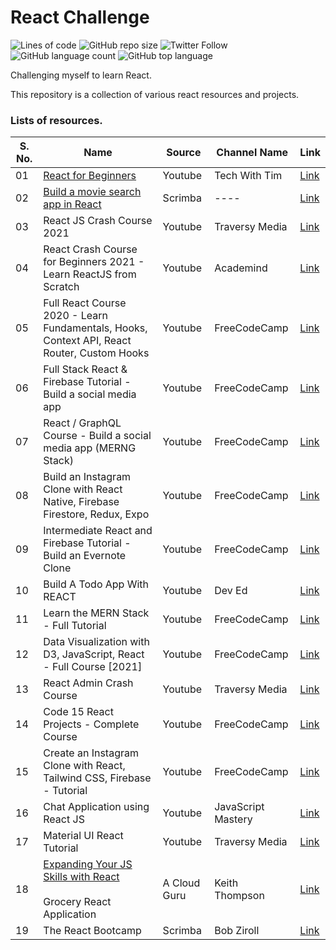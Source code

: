 # React Challenge

![Lines of code](https://img.shields.io/tokei/lines/github/varunjha089/React-Challenge?style=flat)
![GitHub repo size](https://img.shields.io/github/repo-size/varunjha089/React-Challenge)
![Twitter Follow](https://img.shields.io/twitter/follow/varunjha089?style=flat)
![GitHub language count](https://img.shields.io/github/languages/count/varunjha089/React-Challenge)
![GitHub top language](https://img.shields.io/github/languages/top/varunjha089/React-Challenge)


Challenging myself to learn React.

This repository is a collection of various react resources and projects.

### Lists of resources.

| S. No. | Name | Source | Channel Name | Link |
|--- |--- |--- |--- |--- |
| 01 | [React for Beginners](inventory/) | Youtube | Tech With Tim | [Link](https://www.youtube.com/playlist?list=PLzMcBGfZo4-nRV61oEu3KfMwWKI571uPT) |
| 02 | [Build a movie search app in React](/) | Scrimba | ---- | [Link](https://scrimba.com/learn/reactmovie) |
| 03 | React JS Crash Course 2021 | Youtube | Traversy Media | [Link](https://www.youtube.com/watch?v=w7ejDZ8SWv8) |
| 04 | React Crash Course for Beginners 2021 - Learn ReactJS from Scratch | Youtube | Academind | [Link](https://www.youtube.com/watch?v=Dorf8i6lCuk) |
| 05 | Full React Course 2020 - Learn Fundamentals, Hooks, Context API, React Router, Custom Hooks | Youtube | FreeCodeCamp | [Link](https://www.youtube.com/watch?v=4UZrsTqkcW4) |
| 06 | Full Stack React & Firebase Tutorial - Build a social media app | Youtube | FreeCodeCamp | [Link](https://www.youtube.com/watch?v=m_u6P5k0vP0) |
| 07 | React / GraphQL Course - Build a social media app (MERNG Stack) | Youtube | FreeCodeCamp | [Link](https://www.youtube.com/watch?v=n1mdAPFq2Os) |
| 08 | Build an Instagram Clone with React Native, Firebase Firestore, Redux, Expo | Youtube | FreeCodeCamp | [Link](https://www.youtube.com/watch?v=1hPgQWbWmEk) |
| 09 | Intermediate React and Firebase Tutorial - Build an Evernote Clone | Youtube | FreeCodeCamp | [Link](https://www.youtube.com/watch?v=I250xdtUvy8) |
| 10 | Build A Todo App With REACT | Youtube | Dev Ed | [Link](https://www.youtube.com/watch?v=pCA4qpQDZD8) |
| 11 | Learn the MERN Stack - Full Tutorial | Youtube | FreeCodeCamp | [Link](https://www.youtube.com/watch?v=7CqJlxBYj-M) |
| 12 | Data Visualization with D3, JavaScript, React - Full Course [2021] | Youtube | FreeCodeCamp | [Link](https://www.youtube.com/watch?v=2LhoCfjm8R4) |
| 13 | React Admin Crash Course | Youtube | Traversy Media | [Link](https://www.youtube.com/watch?v=HRmdj-HpJyE) |
| 14 | Code 15 React Projects - Complete Course | Youtube | FreeCodeCamp | [Link](https://www.youtube.com/watch?v=a_7Z7C_JCyo) |
| 15 | Create an Instagram Clone with React, Tailwind CSS, Firebase - Tutorial | Youtube | FreeCodeCamp | [Link](https://www.youtube.com/watch?v=mDgEqoQUBgk) |
| 16 | Chat Application using React JS | Youtube | JavaScript Mastery | [Link](https://www.youtube.com/watch?v=jcOKU9f86XE) |
| 17 | Material UI React Tutorial | Youtube | Traversy Media | [Link](https://www.youtube.com/watch?v=vyJU9efvUtQ) |
| 18 | [Expanding Your JS Skills with React](expanding-your-js-skills-with-react/) <br><br> Grocery React Application | A Cloud Guru | Keith Thompson | [Link](https://acloud.guru/overview/expanding-your-js-skills-with-react) |
| 19 | The React Bootcamp | Scrimba | Bob Ziroll | [Link](https://scrimba.com/learn/react) |
